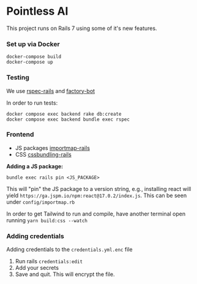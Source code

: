 # Pointless AI

This project runs on Rails 7 using some of it's new features.

### Set up via Docker

```
docker-compose build
docker-compose up
```

### Testing

We use [rspec-rails](https://github.com/rspec/rspec-rails) and [factory-bot](https://github.com/thoughtbot/factory_bot)

In order to run tests:

```
docker compose exec backend rake db:create
docker compose exec backend bundle exec rspec
```

### Frontend

- JS packages [importmap-rails](https://github.com/rails/importmap-rails)
- CSS [cssbundling-rails](https://github.com/rails/cssbundling-rails)

**Adding a JS package:**

```
bundle exec rails pin <JS_PACKAGE>
```

This will "pin" the JS package to a version string, e.g., installing react will yield `https://ga.jspm.io/npm:react@17.0.2/index.js`. This can be seen under `config/importmap.rb`

In order to get Tailwind to run and compile, have another terminal open running `yarn build:css --watch`

### Adding credentials

Adding credentials to the `credentials.yml.enc` file
1. Run rails `credentials:edit`
2. Add your secrets
3. Save and quit. This will encrypt the file.
